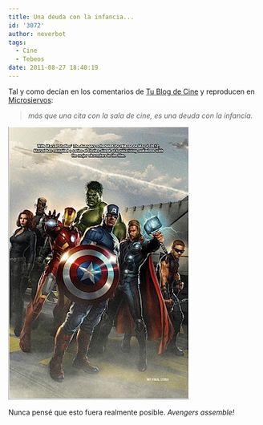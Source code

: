 ```yaml
---
title: Una deuda con la infancia...
id: '3072'
author: neverbot
tags:
  - Cine
  - Tebeos
date: 2011-08-27 18:40:19
---
```


Tal y como decían en los comentarios de [Tu Blog de Cine](http://www.tublogdecine.es/noticias/the-avengers-promo-oficial-de-la-marvel-vengadores-unios/35007) y reproducen en [Microsiervos](http://www.microsiervos.com/archivo/comics/poster-the-avengers.html):

> _más que una cita con la sala de cine, es una deuda con la infancia._

![avengers.jpeg](./una-deuda-con-la-infancia/avengers.jpg)

Nunca pensé que esto fuera realmente posible. _Avengers assemble!_